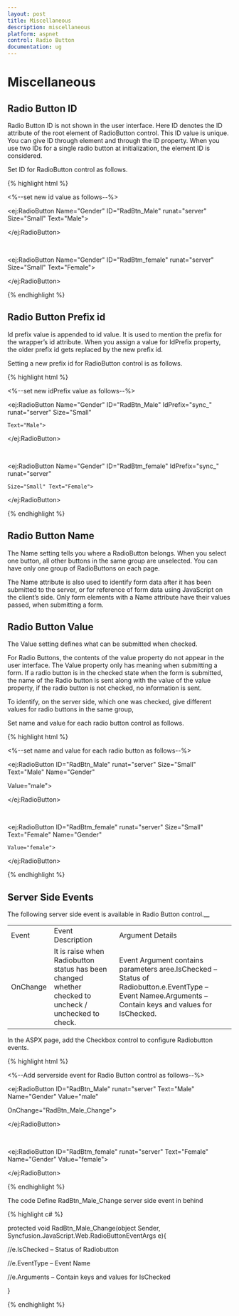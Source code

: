 ```yaml
---
layout: post
title: Miscellaneous
description: miscellaneous
platform: aspnet
control: Radio Button
documentation: ug
---
```


# Miscellaneous

## Radio Button ID

Radio Button ID is not shown in the user interface. Here ID denotes the ID attribute of the root element of RadioButton control. This ID value is unique. You can give ID through element and through the ID property. When you use two IDs for a single radio button at initialization, the element ID is considered.

Set ID for RadioButton control as follows.

{% highlight html %}

<%--set new id value as follows--%>

<ej:RadioButton Name="Gender" ID="RadBtn_Male" runat="server" Size="Small" Text="Male">

</ej:RadioButton>

<br />

<ej:RadioButton Name="Gender" ID="RadBtm_female" runat="server" Size="Small" Text="Female">

</ej:RadioButton>



{% endhighlight %}

## Radio Button Prefix id

Id prefix value is appended to id value. It is used to mention the prefix for the wrapper’s id attribute. When you assign a value for IdPrefix property, the older prefix id gets replaced by the new prefix id. 

Setting a new prefix id for RadioButton control is as follows.

{% highlight html %}

<%--set new idPrefix   value as follows--%>

<ej:RadioButton Name="Gender" ID="RadBtn_Male" IdPrefix="sync_" runat="server" Size="Small"

    Text="Male">

</ej:RadioButton>

<br />

<ej:RadioButton Name="Gender" ID="RadBtm_female" IdPrefix="sync_" runat="server"

    Size="Small" Text="Female">

</ej:RadioButton>



{% endhighlight %}

## Radio Button Name

The Name setting tells you where a RadioButton belongs. When you select one button, all other buttons in the same group are unselected. You can have only one group of RadioButtons on each page.

The Name attribute is also used to identify form data after it has been submitted to the server, or for reference of form data using JavaScript on the client’s side. Only form elements with a Name attribute have their values passed, when submitting a form.

## Radio Button Value

The Value setting defines what can be submitted when checked.

For Radio Buttons, the contents of the value property do not appear in the user interface. The Value property only has meaning when submitting a form. If a radio button is in the checked state when the form is submitted, the name of the Radio button is sent along with the value of the value property, if the radio button is not checked, no information is sent.

To identify, on the server side, which one was checked, give different values for radio buttons in the same group, 

Set name and value for each radio button control as follows.

{% highlight html %}

<%--set name and value for each radio button as follows--%>

<ej:RadioButton ID="RadBtn_Male" runat="server" Size="Small" Text="Male" Name="Gender"

Value="male">

</ej:RadioButton>

<br />

<ej:RadioButton ID="RadBtm_female" runat="server" Size="Small" Text="Female" Name="Gender"

    Value="female">

</ej:RadioButton>





{% endhighlight %}

## Server Side Events

The following server side event is available in Radio Button control.__

<table>
<tr>
<td>
Event</td><td>
Event Description</td><td>
Argument Details</td></tr>
<tr>
<td>
OnChange</td><td>
It is raise when Radiobutton status has been changed whether checked to uncheck / unchecked to check.</td><td>
Event Argument contains parameters aree.IsChecked – Status of Radiobutton.e.EventType – Event Namee.Arguments – Contain keys and values for IsChecked.</td></tr>
</table>
In the ASPX page, add the Checkbox control to configure Radiobutton events.

{% highlight html %}

<%--Add serverside event for Radio Button control as follows--%>

<ej:RadioButton ID="RadBtn_Male" runat="server" Text="Male" Name="Gender" Value="male"

OnChange="RadBtn_Male_Change">

</ej:RadioButton>

<br />

<ej:RadioButton ID="RadBtm_female" runat="server" Text="Female" Name="Gender" Value="female">

</ej:RadioButton>



{% endhighlight %}

The code Define RadBtn_Male_Change server side event in behind

{% highlight c# %}

protected void RadBtn_Male_Change(object Sender, Syncfusion.JavaScript.Web.RadioButtonEventArgs e){

 //e.IsChecked – Status of Radiobutton

 //e.EventType – Event Name

 //e.Arguments – Contain keys and values for IsChecked

}



{% endhighlight %}



